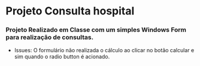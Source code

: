 # Projeto Consulta hospital

### Projeto Realizado em Classe com um simples Windows Form para realização de consultas. 

- Issues: O formulário não realizada o cálculo ao clicar no botão calcular e sim quando o radio button é acionado.


